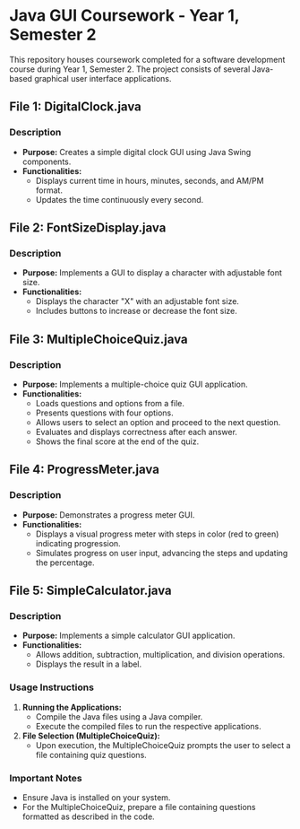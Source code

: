 # Java GUI Coursework - Year 1, Semester 2

This repository houses coursework completed for a software development course during Year 1, Semester 2. The project consists of several Java-based graphical user interface applications.

## File 1: DigitalClock.java

### Description
- **Purpose:** Creates a simple digital clock GUI using Java Swing components.
- **Functionalities:**
  - Displays current time in hours, minutes, seconds, and AM/PM format.
  - Updates the time continuously every second.

## File 2: FontSizeDisplay.java

### Description
- **Purpose:** Implements a GUI to display a character with adjustable font size.
- **Functionalities:**
  - Displays the character "X" with an adjustable font size.
  - Includes buttons to increase or decrease the font size.

## File 3: MultipleChoiceQuiz.java

### Description
- **Purpose:** Implements a multiple-choice quiz GUI application.
- **Functionalities:**
  - Loads questions and options from a file.
  - Presents questions with four options.
  - Allows users to select an option and proceed to the next question.
  - Evaluates and displays correctness after each answer.
  - Shows the final score at the end of the quiz.

## File 4: ProgressMeter.java

### Description
- **Purpose:** Demonstrates a progress meter GUI.
- **Functionalities:**
  - Displays a visual progress meter with steps in color (red to green) indicating progression.
  - Simulates progress on user input, advancing the steps and updating the percentage.

## File 5: SimpleCalculator.java

### Description
- **Purpose:** Implements a simple calculator GUI application.
- **Functionalities:**
  - Allows addition, subtraction, multiplication, and division operations.
  - Displays the result in a label.

### Usage Instructions
1. **Running the Applications:**
   - Compile the Java files using a Java compiler.
   - Execute the compiled files to run the respective applications.
2. **File Selection (MultipleChoiceQuiz):**
   - Upon execution, the MultipleChoiceQuiz prompts the user to select a file containing quiz questions.

### Important Notes
- Ensure Java is installed on your system.
- For the MultipleChoiceQuiz, prepare a file containing questions formatted as described in the code.